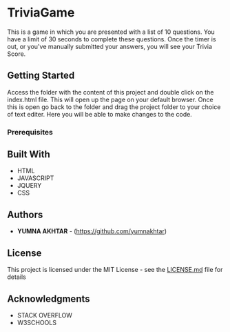 # TriviaGame

This is a game in which you are presented with a list of 10 questions. You have a limit of 30 seconds to complete these questions. Once the timer is out, or you've manually submitted your answers, you will see your Trivia Score. 

## Getting Started

Access the folder with the content of this project and double click on the index.html file. This will open up the page on your default browser. Once this is open go back to the folder and drag the project folder to your choice of text editer. Here you will be able to make changes to the code.
### Prerequisites

## Built With

* HTML
* JAVASCRIPT
* JQUERY
* CSS

## Authors

* **YUMNA AKHTAR**  - (https://github.com/yumnakhtar)

## License

This project is licensed under the MIT License - see the [LICENSE.md](LICENSE.md) file for details

## Acknowledgments

* STACK OVERFLOW
* W3SCHOOLS

